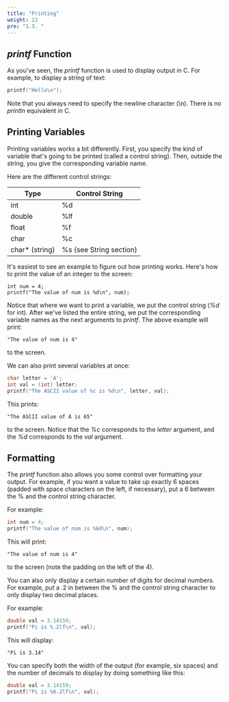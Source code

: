 ```yaml
---
title: "Printing"
weight: 22
pre: "1.3. "
---
```


## *printf* Function

As you've seen, the *printf* function is used to display output in C. For example, to display a string of text:

```c
printf("Hello\n");
```

Note that you always need to specify the newline character (\n). There is
no *println* equivalent in C.

## Printing Variables

Printing variables works a bit differently. First, you specify the kind of variable that's going to be printed (called a control string). Then, outside the string, you give the corresponding variable name.

Here are the different control strings:

| Type | Control String |
|-----|----------------|
| int | %d |
| double | %lf |
| float | %f |
| char | %c |
| char* (string) | %s (see String section) |

It's easiest to see an example to figure out how printing works. Here's how to print the value of an integer to the screen:

	int num = 4;
	printf("The value of num is %d\n", num);

Notice that where we want to print a variable, we put the control string
(*%d* for int). After we've listed the entire string, we put the corresponding variable names as the next arguments to *printf*. The above example will print:

 	"The value of num is 4" 

to the screen.

We can also print several variables at once:

```c
char letter = 'A';
int val = (int) letter;
printf("The ASCII value of %c is %d\n", letter, val);
```

This prints:

	"The ASCII value of A is 65"

to the screen. Notice that the *%c* corresponds to the *letter* argument, and the *%d* corresponds to the *val* argument.

## Formatting

The *printf* function also allows you some control over formatting your output. For example, if you want a value to take up exactly 6 spaces (padded with space characters on the left, if necessary), put a 6 between the % and the control string character. 

For example:

```c
int num = 4;
printf("The value of num is %6d\n", num);
```

This will print:

	"The value of num is 4" 

to the screen (note the padding on the left of the 4).

You can also only display a certain number of digits for decimal numbers. For
example, put a .2 in between the % and the control string character to only display two decimal places. 

For example:

```c
double val = 3.14159;
printf("Pi is %.2lf\n", val);
```

This will display:

 	"Pi is 3.14" 

You can specify both the width of the output (for example, six spaces) and the number of decimals to display by doing something like this:

```c
double val = 3.14159;
printf("Pi is %6.2lf\n", val);
```
